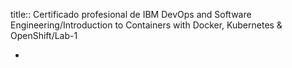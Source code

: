 title:: Certificado profesional de IBM DevOps and Software Engineering/Introduction to Containers with Docker, Kubernetes & OpenShift/Lab-1

-